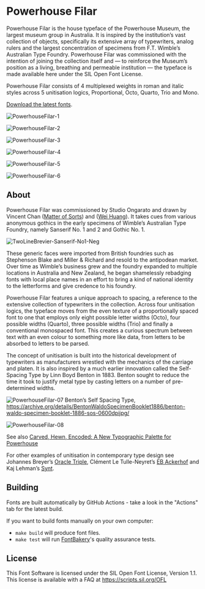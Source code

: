 # Powerhouse Filar

Powerhouse Filar is the house typeface of the Powerhouse Museum, the largest museum group in Australia. It is inspired by the institution’s vast collection of objects, specifically its extensive array of typewriters, analog rulers and the largest concentration of specimens from F.T. Wimble’s Australian Type Foundry. Powerhouse Filar was commissioned with the intention of joining the collection itself and — to reinforce the Museum’s position as a living, breathing and permeable institution — the typeface is made available here under the SIL Open Font License.

Powerhouse Filar consists of 4 multiplexed weights in roman and italic styles across 5 unitisation logics, Proportional, Octo, Quarto, Trio and Mono.

[Download the latest fonts]().

![PowerhouseFilar-1](https://github.com/user-attachments/assets/456e1f8c-0f44-45cf-9e43-6de3241f67cb)

![PowerhouseFilar-2](https://github.com/user-attachments/assets/a7919dae-a864-4fd2-bf94-6a013a670425)

![PowerhouseFilar-3](https://github.com/user-attachments/assets/d2ed57ce-c674-4e47-a1de-8d95f15eac5d)

![PowerhouseFilar-4](https://github.com/user-attachments/assets/dc4b5825-29a8-44b6-948a-39f2a7b23754)

![PowerhouseFilar-5](https://github.com/user-attachments/assets/751de68f-ac60-40e6-a552-49d5e3990f21)

![PowerhouseFilar-6](https://github.com/user-attachments/assets/f188f357-b898-4515-a7fd-d022ba2a293d)

## About

Powerhouse Filar was commissioned by Studio Ongarato and drawn by Vincent Chan ([Matter of Sorts](http://www.matterofsorts.com)) and ([Wei Huang](https://weiweihuanghuang.github.io/)). It takes cues from various anonymous gothics in the early specimens of Wimble’s Australian Type Foundry, namely Sanserif No. 1 and 2 and Gothic No. 1.

![TwoLineBrevier-Sanserif-No1-Neg](https://github.com/user-attachments/assets/8425b23d-9c03-4ba3-bb52-f4ac38f3641e)

These generic faces were imported from British foundries such as Stephenson Blake and Miller & Richard and resold to the antipodean market. Over time as Wimble’s business grew and the foundry expanded to multiple locations in Australia and New Zealand, he began shamelessly rebadging fonts with local place names in an effort to bring a kind of national identity to the letterforms and give credence to his foundry.

Powerhouse Filar features a unique approach to spacing, a reference to the extensive collection of typewriters in the collection. Across four unitisation logics, the typeface moves from the even texture of a proportionally spaced font to one that employs only eight possible letter widths (Octo), four possible widths (Quarto), three possible widths (Trio) and finally a conventional monospaced font. This creates a curious spectrum between text with an even colour to something more like data, from letters to be absorbed to letters to be parsed.

The concept of unitisation is built into the historical development of typewriters as manufacturers wrestled with the mechanics of the carriage and platen. It is also inspired by a much earlier innovation called the Self-Spacing Type by Linn Boyd Benton in 1883. Benton sought to reduce the time it took to justify metal type by casting letters on a number of pre-determined widths.

![PowerhouseFilar-07](https://github.com/user-attachments/assets/388aa722-eddb-4136-9306-596a780b45c0)
Benton’s Self Spacing Type, https://archive.org/details/BentonWaldoSpecimenBooklet1886/benton-waldo-specimen-booklet-1886-sos-0600dpijpg/

![PowerhouseFilar-08](https://github.com/user-attachments/assets/692a13d7-fff0-4201-aa4d-1e14a2abfc17)

See also [Carved, Hewn, Encoded: A New Typographic Palette for Powerhouse](https://powerhouse.com.au/stories/carved-hewn-encoded)

For other examples of unitisation in contemporary type design see Johannes Breyer’s [Oracle Triple](https://abcdinamo.com/news/oracle-battling-an-ancient-system-of-triples), Clément Le Tulle-Neyret’s [EB Ackerhof](https://electrobibliotheque.org/cltn/EB-Ackerhof-87d424c1209443bbb2557251e49f16a2) and Kaj Lehman’s [Synt](https://abcdinamo.com/news/synt-a-rhythmic-reimagining-of-modern-faces-for-todays-streaming-world). 

## Building

Fonts are built automatically by GitHub Actions - take a look in the "Actions" tab for the latest build.

If you want to build fonts manually on your own computer:

* `make build` will produce font files.
* `make test` will run [FontBakery](https://github.com/googlefonts/fontbakery)'s quality assurance tests.

## License

This Font Software is licensed under the SIL Open Font License, Version 1.1.
This license is available with a FAQ at
https://scripts.sil.org/OFL
